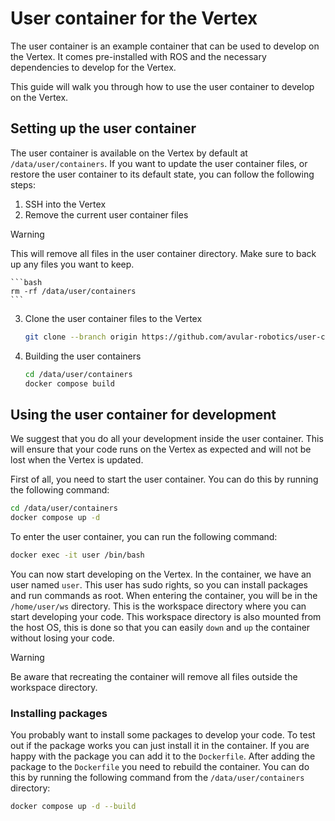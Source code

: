 # User container for the Vertex

The user container is an example container that can be used to develop on the Vertex. It comes pre-installed with ROS and the necessary dependencies to develop for the Vertex. 

This guide will walk you through how to use the user container to develop on the Vertex.

## Setting up the user container
The user container is available on the Vertex by default at `/data/user/containers`. If you want to update the user container files, or restore the user container to its default state, you can follow the following steps:

1. SSH into the Vertex
2. Remove the current user container files
   
> [!WARNING]
> This will remove all files in the user container directory. Make sure to back up any files you want to keep.
    
    ```bash
    rm -rf /data/user/containers
    ```
3. Clone the user container files to the Vertex
    ```bash
    git clone --branch origin https://github.com/avular-robotics/user-container.git /data/user/containers
    ```
4. Building the user containers
    ```bash
    cd /data/user/containers
    docker compose build
    ```

## Using the user container for development
We suggest that you do all your development inside the user container. This will ensure that your code runs on the Vertex as expected and will not be lost when the Vertex is updated.

First of all, you need to start the user container. You can do this by running the following command:
```bash
cd /data/user/containers
docker compose up -d
```

To enter the user container, you can run the following command:
```bash
docker exec -it user /bin/bash
```

You can now start developing on the Vertex. In the container, we have an user named `user`. 
This user has sudo rights, so you can install packages and run commands as root. When entering 
the container, you will be in the `/home/user/ws` directory. This is the workspace directory 
where you can start developing your code. This workspace directory is also mounted from the host OS,
this is done so that you can easily `down` and `up` the container without losing your code. 

> [!WARNING]
> Be aware that recreating the container will remove all files outside the workspace directory.

### Installing packages
You probably want to install some packages to develop your code. To test out if the package works you
can just install it in the container. If you are happy with the package you can add it to the `Dockerfile`.
After adding the package to the `Dockerfile` you need to rebuild the container. You can do this by running
the following command from the `/data/user/containers` directory:
```bash
docker compose up -d --build
```

